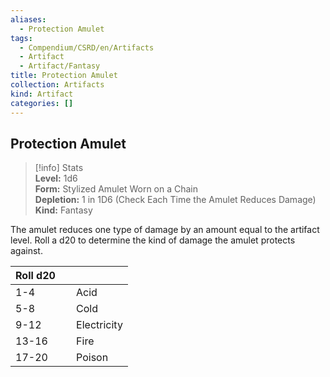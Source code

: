 ```yaml
---
aliases:
  - Protection Amulet
tags:
  - Compendium/CSRD/en/Artifacts
  - Artifact
  - Artifact/Fantasy
title: Protection Amulet
collection: Artifacts
kind: Artifact
categories: []
---
```

## Protection Amulet  
>[!info] Stats  
> **Level:** 1d6  
> **Form:** Stylized Amulet Worn on a Chain  
> **Depletion:** 1 in 1D6 (Check Each Time the Amulet Reduces Damage)  
> **Kind:** Fantasy
  
The amulet reduces one type of damage by an amount equal to the artifact level. Roll a d20 to determine the kind of damage the amulet protects against.  

|  Roll d20 &nbsp; &nbsp; |   |  
| ------------- | :----------- |  
| 1-4 | Acid |  
| 5-8 | Cold |  
| 9-12 | Electricity |  
| 13-16 | Fire |  
| 17-20 | Poison |